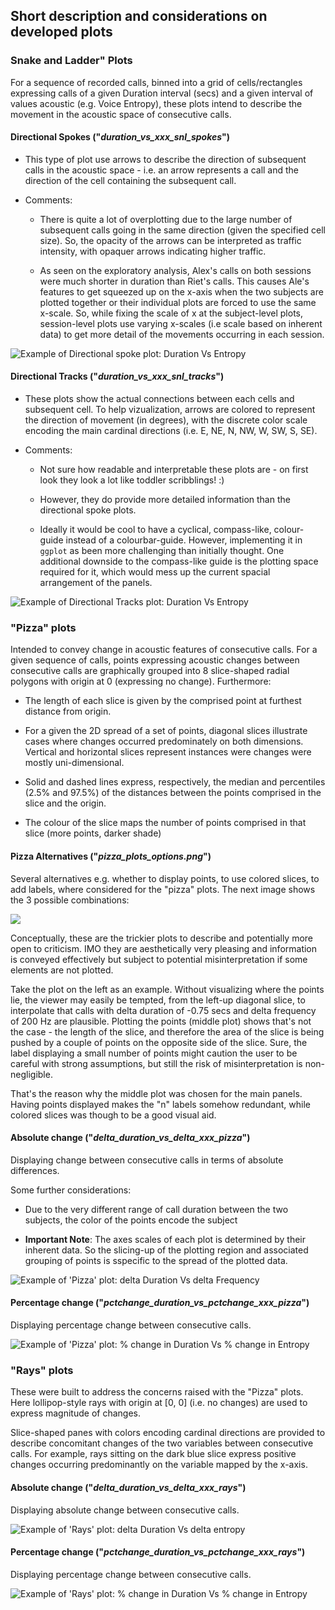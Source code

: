 ## Short description and considerations on developed plots

### Snake and Ladder" Plots

For a sequence of recorded calls, binned into a grid of cells/rectangles
expressing calls of a given Duration interval (secs) and a given interval of
values acoustic (e.g. Voice Entropy), these plots intend to describe the
movement in the acoustic space of consecutive calls.


#### Directional Spokes ("*duration_vs_xxx_snl_spokes*")

- This type of plot use arrows to describe the direction of subsequent calls in
the acoustic space - i.e. an arrow represents a call and the direction of the
cell containing the subsequent call.

- Comments:

  - There is quite a lot of overplotting due to the large number of subsequent
  calls going in the same direction (given the specified cell size). So, the
  opacity of the arrows can be interpreted as traffic intensity, with opaquer
  arrows indicating higher traffic.
  
  - As seen on the exploratory analysis, Alex's calls on both sessions were much
  shorter in duration than Riet's calls. This causes Ale's features to get
  squeezed up on the x-axis when the two subjects are plotted together or their
  individual plots are forced to use the same x-scale. So, while fixing the
  scale of x at the subject-level plots, session-level plots use varying
  x-scales (i.e scale based on inherent data) to get more detail of the
  movements occurring in each session.
  
![](duration_vs_entropy_snl_spokes.png "Example of Directional spoke plot: Duration Vs Entropy")


#### Directional Tracks ("*duration_vs_xxx_snl_tracks*")

- These plots show the actual connections between each cells and subsequent cell.
To help vizualization, arrows are colored to represent the direction of movement
(in degrees), with the discrete color scale encoding the main cardinal
directions (i.e. E, NE, N, NW, W, SW, S, SE).

- Comments:

  - Not sure how readable and interpretable these plots are - on first look they
  look a lot like toddler scribblings! :)
  
  - However, they do provide more detailed information than the directional
  spoke plots.
  
  - Ideally it would be cool to have a cyclical, compass-like, colour-guide
  instead of a colourbar-guide. However, implementing it in `ggplot` as been
  more challenging than initially thought. One additional downside to the
  compass-like guide is the plotting space required for it, which would mess up
  the current spacial arrangement of the panels.
  

![](duration_vs_entropy_snl_tracks.png "Example of Directional Tracks plot: Duration Vs Entropy")
  
  


### "Pizza" plots

Intended to convey change in acoustic features of consecutive calls. For a given
sequence of calls, points expressing acoustic changes between consecutive calls
are graphically grouped into 8 slice-shaped radial polygons with origin at 0
(expressing no change). Furthermore:

  <!-- - The orientation of slices follow the main compass directions  -->
  
  - The length of each slice is given by the comprised point at furthest
  distance from origin.
  
  - For a given the 2D spread of a set of points, diagonal slices illustrate
  cases where changes occurred predominately on both dimensions. Vertical and
  horizontal slices represent instances were changes were mostly
  uni-dimensional.
  
  - Solid and dashed lines express, respectively, the median and percentiles
  (2.5% and 97.5%) of the distances between the points comprised in the slice
  and the origin.
  
  - The colour of the slice maps the number of points comprised in that slice
  (more points, darker shade)
  
  

#### Pizza Alternatives ("*pizza_plots_options.png*")

Several alternatives e.g. whether to display points, to use colored slices, to
add labels, where considered for the "pizza" plots. The next image shows the 3
possible combinations:

![](pizza_plots_options.png)

Conceptually, these are the trickier plots to describe and potentially more open
to criticism. IMO they are aesthetically very pleasing and information is
conveyed effectively but subject to potential misinterpretation if some elements
are not plotted. 

Take the plot on the left as an example. Without visualizing where the points
lie, the viewer may easily be tempted, from the left-up diagonal slice, to
interpolate that calls with delta duration of -0.75 secs and delta frequency of
200 Hz are plausible. Plotting the points (middle plot) shows that's not the
case - the length of the slice, and therefore the area of the slice is being
pushed by a couple of points on the opposite side of the slice. Sure, the label
displaying a small number of points might caution the user to be careful with strong
assumptions, but still the risk of misinterpretation is non-negligible.

That's the reason why the middle plot was chosen for the main panels. Having
points displayed makes the "n" labels somehow redundant, while colored slices
was though to be a good visual aid.


#### Absolute change ("*delta_duration_vs_delta_xxx_pizza*")

Displaying change between consecutive calls in terms of absolute differences.

Some further considerations: 

  - Due to the very different range of call duration between the two subjects,
  the color of the points encode the subject
  
  - **Important Note**: The axes scales of each plot is determined by their
  inherent data. So the slicing-up of the plotting region and associated
  grouping of points is sspecific to the spread of the plotted data.


![](delta_duration_vs_delta_maxfreq_pizza.png "Example of 'Pizza' plot: delta Duration Vs delta Frequency")



#### Percentage change ("*pctchange_duration_vs_pctchange_xxx_pizza*")

Displaying percentage change between consecutive calls.


![](pctchange_duration_vs_pctchange_maxfreq_pizza.png "Example of 'Pizza' plot: % change in Duration Vs % change in Entropy")




### "Rays" plots

These were built to address the concerns raised with the "Pizza" plots. Here
lollipop-style rays with origin at [0, 0] (i.e. no changes) are used to express
magnitude of changes. 

Slice-shaped panes with colors encoding cardinal directions are provided to
describe concomitant changes of the two variables between consecutive calls. For
example, rays sitting on the dark blue slice express positive changes occurring
predominantly on the variable mapped by the x-axis.



#### Absolute change ("*delta_duration_vs_delta_xxx_rays*")

Displaying absolute change between consecutive calls.

![](delta_duration_vs_delta_voice_entropy_rays.png "Example of 'Rays' plot: delta Duration Vs delta entropy")


#### Percentage change ("*pctchange_duration_vs_pctchange_xxx_rays*")

Displaying percentage change between consecutive calls.

![](pctchange_duration_vs_pctchange_voice_entropy_rays.png "Example of 'Rays' plot: % change in Duration Vs % change in Entropy")
